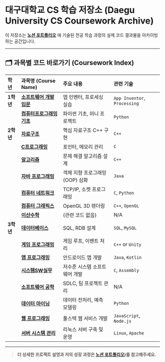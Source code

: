 # 대구대학교 CS 학습 저장소 (Daegu University CS Coursework Archive)

이 저장소는 **[노션 포트폴리오](https://www.notion.so/26d72d9f979f8097a1c1d6585ec7feec?source=copy_link)** 에 기술된 전공 학습 과정의 실제 코드 결과물을 아카이빙하는 공간입니다.

---

## 🗂️ 과목별 코드 바로가기 (Coursework Index)

| 학년 | 과목명 (Course Name) | 주요 내용 | 관련 기술 |
| :--- | :--- | :--- | :--- |
| **1학년** | **[소프트웨어 개발 입문](./1st-grade/introduction-to-software-development/)** | 앱 인벤터, 프로세싱 실습 | `App Inventor`, `Processing` |
| | **[컴퓨터프로그래밍 기초](./1st-grade/introduction-to-computer-programming/)** | 파이썬 기초, 미니 프로젝트 | `Python` |
| **2학년** | **[자료구조](./2nd-grade/data-structures/)** | 핵심 자료구조 C++ 구현 | `C++` |
| | **[C프로그래밍](./2nd-grade/c-programming/)** | 포인터, 메모리 관리 | `C` |
| | **[알고리즘](./2nd-grade/algorithm/)** | 문제 해결 알고리즘 설계 | `C++` |
| | **[자바 프로그래밍](./2nd-grade/java-programming/)** | 객체 지향 프로그래밍(OOP) 심화 | `Java` |
| | **[컴퓨터 네트워크](./2nd-grade/computer-networks/)** | TCP/IP, 소켓 프로그래밍 | `C`, `Python` |
| | **[컴퓨터 그래픽스](./2nd-grade/computer-graphics/)** | OpenGL 3D 렌더링 | `C++`, `OpenGL` |
| | **[이산수학](./2nd-grade/discrete-mathematics/)** | (관련 코드 없음) | N/A |
| **3학년** | **[데이터베이스](./3rd-grade/database/)** | SQL, RDB 설계 | `SQL`, `MySQL` |
| | **[게임 프로그래밍](./3rd-grade/game-programming/)** | 게임 루프, 이벤트 처리 | `C++` or `Unity` |
| | **[앱 프로그래밍](./3rd-grade/app-programming/)** | 안드로이드 앱 개발 | `Java`, `Kotlin` |
| | **[시스템SW실무](./3rd-grade/systems-software-practice/)** | 저수준 시스템 소프트웨어 개발 | `C`, `Assembly` |
| | **[소프트웨어 공학](./3rd-grade/software-engineering/)** | SDLC, 팀 프로젝트 관리 | N/A |
| | **[데이터 마이닝](./3rd-grade/data-mining/)** | 데이터 전처리, 예측 모델링 | `Python` |
| | **[웹 프로그래밍](./3rd-grade/web-programming/)** | 풀스택 웹 서비스 개발 | `JavaScript`, `Node.js` |
| | **[서버 시스템 관리](./3rd-grade/server-system-administration/)** | 리눅스 서버 구축 및 운영 | `Linux`, `Apache` |

---

> **더 상세한 프로젝트 설명과 저의 성장 과정은 [노션 포트폴리오](https://www.notion.so/26d72d9f979f8097a1c1d6585ec7feec?source=copy_link))를 참고해주세요.**
